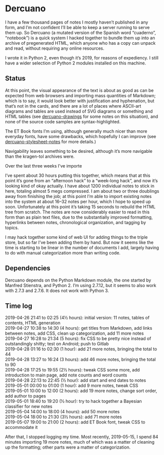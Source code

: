 Dercuano
========

I have a few thousand pages of notes I mostly haven’t published in any
form, and I’m not confident I’ll be able to keep a server running to
serve them up.  So Dercuano (a mutated version of the Spanish word
“cuaderno”, “notebook”) is a quick system I hacked together to bundle
them up into an archive of pregenerated HTML, which anyone who has a
copy can unpack and read, without requiring any online resources.

I wrote it in Python 2, even though it’s 2019, for reasons of
expediency.  I still have a wider selection of Python 2 modules
installed on this machine.

Status
------

At this point, the visual appearance of the text is about as good as
can be expected from web browsers and importing mass quantities of
Markdown; which is to say, it would look better with justification and
hyphenation, but that’s not in the cards, and there are a lot of
places where ASCII-art diagrams and tables are used instead of SVG
diagrams or something and HTML tables (see
[dercuano-drawings](markdown/dercuano-drawings) for some notes on this
situation), and none of the source code samples are
syntax-highlighted.

The ET Book fonts I’m using, although generally much nicer than more
everyday fonts, have some drawbacks, which hopefully I can improve
(see [dercuano-stylesheet-notes](markdown/dercuano-stylesheet-notes)
for more details.)

Navigability leaves something to be desired, although it’s more
navigable than the kragen-tol archives were.

Over the last three weeks I've importe

I’ve spent about 30 hours putting this together,
which means that at this point it’s gone from an “afternoon hack”
to a “week-long hack”, and now it’s looking kind of okay actually.  I have about
1200 individual notes to stick in here, totaling almost 5 megs
compressed.  I
am about two or three doublings away from finishing the job;
at this point I’m able to import existing notes into the system
at about 16–32 notes per hour, which I hope to speed up soon.
Unfortunately at this point it’s taking 15 seconds to rebuild
the HTML tree from scratch.  The
notes are now considerably easier to read in this form than as plain
text files, due to the substantially improved formatting, hyperlinks
between notes, chronological organization, and tagging by topics.

I may hack together some kind of web UI for adding things to the
triple store, but so far I’ve been adding them by hand.  But now it
seems like the time is starting to be linear in the number of
documents I add, largely having to do with manual categorization more
than writing code.

Dependencies
------------

Dercuano depends on the Python Markdown module, the one started by
Manfred Stienstra, and Python 2.  I’m using 2.7.12, but it seems to
also work with 2.7.3 and 2.7.6.  It does not work with Python 3.

Time log
--------

2019-04-26 21:41 to 02:25 (4½ hours): initial version: 11 notes, tables of contents, HTML generation  
2019-04-27 10:38 to 14:30 (4 hours): get titles from Markdown, add links between notes, add CSS, clean up categorization, add 11 more notes  
2019-04-27 16:28 to 21:34 (5 hours): fix CSS to be pretty nice instead of outstandingly shitty; test on Android; push to Gitlab  
2019-04-28 01:16 to 02:30 (1 hour): add 21 more notes, bringing the total to 44  
2019-04-28 13:27 to 16:24 (3 hours): add 46 more notes, bringing the total to 90  
2019-04-28 17:25 to 19:55 (2½ hours): tweak CSS some more, add introduction to main page, add note counts and word counts  
2019-04-28 22:13 to 22:45 (½ hour): add start and end dates to notes  
2019-05-01 00:00 to 01:00 (1 hour): add 9 more notes, tweak CSS  
2019-05-01 10:00 to 12:00 (2 hours): add 19 more notes, change sort order, add author to pages  
2019-05-01 18:40 to 19:20 (½ hour): try to hack together a Bayesian classifier for new notes  
2019-05-04 14:00 to 18:00 (4 hours): add 50 more notes  
2019-05-04 18:00 to 21:30 (3½ hours): add 71 more notes  
2019-05-07 19:00 to 21:00 (2 hours): add ET Book font, tweak CSS to accommodate it  

After that, I stopped logging my time.  Most recently, 2019-05-15, I
spend 84 minutes importing 19 more notes, much of which was a matter
of cleaning up the formatting; other parts were a matter of
categorization.